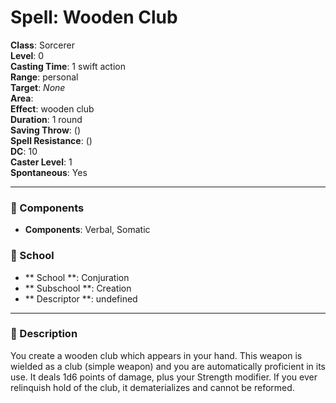 
# Spell: Wooden Club
**Class**: Sorcerer  
**Level**: 0  
**Casting Time**: 1 swift action  
**Range**: personal  
**Target**: _None_  
**Area**:   
**Effect**: wooden club  
**Duration**: 1 round  
**Saving Throw**:  ()  
**Spell Resistance**:  ()  
**DC**: 10  
**Caster Level**: 1  
**Spontaneous**: Yes

---

### 🔮 Components
- **Components**: Verbal, Somatic

### 🏫 School
- ** School **: Conjuration
- ** Subschool **: Creation
- ** Descriptor **: undefined
---

### 📜 Description
You create a wooden club which appears in your hand. This weapon is wielded as a club (simple weapon) and you are automatically proficient in its use. It deals 1d6 points of damage, plus your Strength modifier. If you ever relinquish hold of the club, it dematerializes and cannot be reformed.
